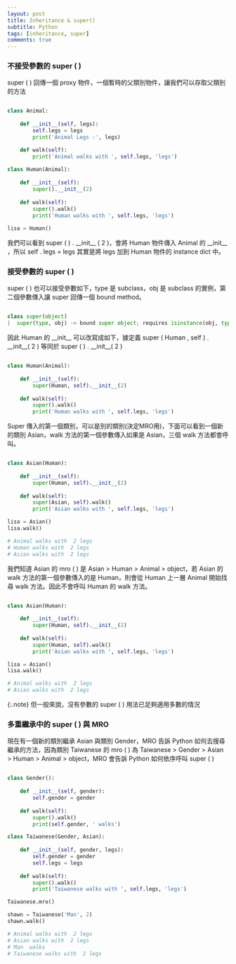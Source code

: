 ```yaml
---
layout: post
title: Inheritance & super()
subtitle: Python
tags: [inheritance, super]
comments: true
---
```


### 不接受參數的 super ( )

super ( ) 回傳一個 proxy 物件，一個暫時的父類別物件，讓我們可以存取父類別的方法

```python

class Animal:
            
    def __init__(self, legs):
        self.legs = legs
        print('Animal Legs :', legs)

    def walk(self):
        print('Animal walks with ', self.legs, 'legs')
              
class Human(Animal):
  
    def __init__(self):
        super().__init__(2)
        
    def walk(self):
        super().walk()
        print('Human walks with ', self.legs, 'legs')
 
lisa = Human()

```

我們可以看到 super ( ) . \_\_init__ ( 2 )，會將 Human 物件傳入 Animal 的 \_\_init__ ，所以 self . legs = legs 其實是將 legs 加到 Human 物件的 instance dict 中。

### 接受參數的 super ( )

super ( ) 也可以接受參數如下，type 是 subclass，obj 是 subclass 的實例，第二個參數傳入讓 super 回傳一個 bound method。

```python

class super(object)
|  super(type, obj) -> bound super object; requires isinstance(obj, type)

```

因此 Human 的 \_\_init__ 可以改寫成如下，據定義 super ( Human , self ) . \_\_init__( 2 ) 等同於 super ( ) . \_\_init__( 2 )

```python

class Human(Animal):
  
    def __init__(self):
        super(Human, self).__init__(2)
        
    def walk(self):
        super().walk()
        print('Human walks with ', self.legs, 'legs') 

```

Super 傳入的第一個類別，可以是別的類別(決定MRO用)，下面可以看到一個新的類別 Asian，walk 方法的第一個參數傳入如果是 Asian，三個 walk 方法都會呼叫。

```python

class Asian(Human):
  
    def __init__(self):
        super(Human, self).__init__(2)  
    
    def walk(self):
        super(Asian, self).walk()
        print('Asian walks with ', self.legs, 'legs')

lisa = Asian()
lisa.walk()

# Animal walks with  2 legs
# Human walks with  2 legs
# Asian walks with  2 legs

```

我們知道 Asian 的 mro ( ) 是 Asian > Human > Animal > object，若 Asian 的 walk 方法的第一個參數傳入的是 Human，則會從 Human 上一層 Animal 開始找尋 walk 方法。因此不會呼叫 Human 的 walk 方法。

```python

class Asian(Human):
  
    def __init__(self):
        super(Human, self).__init__(2)  
    
    def walk(self):
        super(Human, self).walk()
        print('Asian walks with ', self.legs, 'legs')

lisa = Asian()
lisa.walk()

# Animal walks with  2 legs
# Asian walks with  2 legs

```

{:.note}
但一般來說，沒有參數的 super ( ) 用法已足夠適用多數的情況

### 多重繼承中的 super ( ) 與 MRO

現在有一個新的類別繼承 Asian 與類別 Gender，MRO 告訴 Python 如何去搜尋繼承的方法，因為類別 Taiwanese 的 mro ( ) 為 Taiwanese > Gender > Asian > Human > Animal > object，MRO 會告訴 Python 如何依序呼叫 super ( )

```python

class Gender():
  
    def __init__(self, gender):
        self.gender = gender
    
    def walk(self):
        super().walk()
        print(self.gender, ' walks')

class Taiwanese(Gender, Asian):
    
    def __init__(self, gender, legs):
        self.gender = gender
        self.legs = legs
    
    def walk(self):
        super().walk()
        print('Taiwanese walks with ', self.legs, 'legs')

Taiwanese.mro()

shawn = Taiwanese('Man', 2)
shawn.walk()

# Animal walks with  2 legs
# Asian walks with  2 legs
# Man  walks
# Taiwanese walks with  2 legs

```

<br>
<br>
<br>
